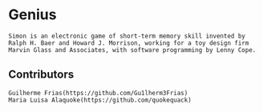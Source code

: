 # Genius
    Simon is an electronic game of short-term memory skill invented by Ralph H. Baer and Howard J. Morrison, working for a toy design firm Marvin Glass and Associates, with software programming by Lenny Cope. 

## Contributors
    Guilherme Frias(https://github.com/Gu1lherm3Frias)
    Maria Luisa Alaquoke(https://github.com/quokequack)
